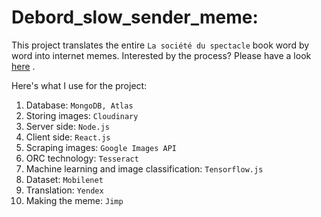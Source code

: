 # Debord_slow_sender_meme:

This project translates the entire `La société du spectacle` book word by word into internet memes. Interested by the process? Please have a look [here](https://github.com/cyruslk/debord_slow_sender_meme/blob/master/logs.md) .

Here's what I use for the project:

1. Database: `MongoDB, Atlas`
2. Storing images: `Cloudinary`
3. Server side: `Node.js`
4. Client side: `React.js`
5. Scraping images: `Google Images API`
6. ORC technology: `Tesseract`
7. Machine learning and image classification: `Tensorflow.js`
8. Dataset: `Mobilenet`
9. Translation: `Yendex`
10. Making the meme: `Jimp`
